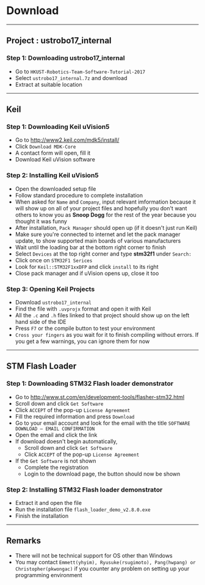 # Download

---

## Project : ustrobo17_internal

### Step 1: Downloading ustrobo17_internal

* Go to ```HKUST-Robotics-Team-Software-Tutorial-2017```
* Select ```ustrobo17_internal.7z``` and download
* Extract at suitable location
---

## Keil

### Step 1: Downloading Keil uVision5

* Go to http://www2.keil.com/mdk5/install/
* Click ```Download MDK-Core```
* A contact form will open, fill it
* Download Keil uVision software

### Step 2: Installing Keil uVision5

* Open the downloaded setup file
* Follow standard procedure to complete installation
* When asked for ```Name``` and ```Company```, input relevant imformation because it will show up on all of your project files and hopefully you don't want others to know you as **Snoop Dogg** for the rest of the year because you thought it was funny
* After installation, ```Pack Manager``` should open up (if it doesn't just run Keil)
* Make sure you're connected to internet and let the pack manager update, to show supported main boards of various manufacturers
* Wait until the loading bar at the bottom right corner to finish
* Select ```Devices``` at the top right corner and type **stm32f1** under ```Search:```
* Click once on ```STM32F1 Serices```
* Look for ```Keil::STM32F1xxDFP``` and click ```install``` to its right
* Close pack manager and if uVision opens up, close it too

### Step 3: Opening Keil Projects
* Download ```ustrobo17_internal```
* Find the file with ```.uvprojx``` format and open it with Keil
* All the ```.c``` and ```.h``` files linked to that project should show up on the left hand side of the IDE
* Press ```F7``` or the compile button to test your environment
* ```Cross your fingers``` as you wait for it to finish compiling without errors. If you get a few warnings, you can ignore them for now
---

## STM Flash Loader

### Step 1: Downloading STM32 Flash loader demonstrator

* Go to http://www.st.com/en/development-tools/flasher-stm32.html
* Scroll down and click ```Get Software```
* Click ```ACCEPT``` of the pop-up ```License Agreement```
* Fill the required information and press ```Download```
* Go to your email account and look for the email with the title ```SOFTWARE DOWNLOAD – EMAIL CONFIRMATION```
* Open the email and click the link
* If download doesn't begin automatically,
  * Scroll down and click ```Get Software```
  * Click ```ACCEPT``` of the pop-up ```License Agreement```
* If the ```Get Software``` is not shown
  * Complete the registration
  * Login to the download page, the button should now be shown

### Step 2: Installing STM32 Flash loader demonstrator

* Extract it and open the file
* Run the installation file ```flash_loader_demo_v2.8.0.exe```
* Finish the installation
---

## Remarks

* There will not be technical support for OS other than Windows
* You may contact ```Emmett(yhyim), Ryusuke(rsugimoto), Pang(hwpang) or Christopher(pkwongac)``` if you counter any problem on setting up your programming environment
